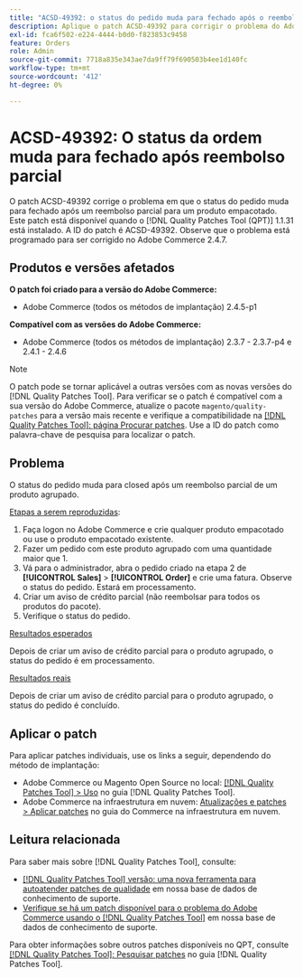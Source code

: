 ```yaml
---
title: "ACSD-49392: o status do pedido muda para fechado após o reembolso parcial"
description: Aplique o patch ACSD-49392 para corrigir o problema do Adobe Commerce em que o status do pedido muda para fechado após um reembolso parcial para um produto empacotado.
exl-id: fca6f502-e224-4444-b0d0-f823853c9458
feature: Orders
role: Admin
source-git-commit: 7718a835e343ae7da9ff79f690503b4ee1d140fc
workflow-type: tm+mt
source-wordcount: '412'
ht-degree: 0%

---
```


# ACSD-49392: O status da ordem muda para fechado após reembolso parcial

O patch ACSD-49392 corrige o problema em que o status do pedido muda para fechado após um reembolso parcial para um produto empacotado. Este patch está disponível quando o [!DNL Quality Patches Tool (QPT)] 1.1.31 está instalado. A ID do patch é ACSD-49392. Observe que o problema está programado para ser corrigido no Adobe Commerce 2.4.7.

## Produtos e versões afetados

**O patch foi criado para a versão do Adobe Commerce:**

* Adobe Commerce (todos os métodos de implantação) 2.4.5-p1

**Compatível com as versões do Adobe Commerce:**

* Adobe Commerce (todos os métodos de implantação) 2.3.7 - 2.3.7-p4 e 2.4.1 - 2.4.6

>[!NOTE]
>
>O patch pode se tornar aplicável a outras versões com as novas versões do [!DNL Quality Patches Tool]. Para verificar se o patch é compatível com a sua versão do Adobe Commerce, atualize o pacote `magento/quality-patches` para a versão mais recente e verifique a compatibilidade na [[!DNL Quality Patches Tool]: página Procurar patches](https://experienceleague.adobe.com/tools/commerce-quality-patches/index.html). Use a ID do patch como palavra-chave de pesquisa para localizar o patch.

## Problema

O status do pedido muda para closed após um reembolso parcial de um produto agrupado.

<u>Etapas a serem reproduzidas</u>:

1. Faça logon no Adobe Commerce e crie qualquer produto empacotado ou use o produto empacotado existente.
1. Fazer um pedido com este produto agrupado com uma quantidade maior que 1.
1. Vá para o administrador, abra o pedido criado na etapa 2 de **[!UICONTROL Sales]** > **[!UICONTROL Order]** e crie uma fatura. Observe o status do pedido. Estará em processamento.
1. Criar um aviso de crédito parcial (não reembolsar para todos os produtos do pacote).
1. Verifique o status do pedido.

<u>Resultados esperados</u>

Depois de criar um aviso de crédito parcial para o produto agrupado, o status do pedido é em processamento.

<u>Resultados reais</u>

Depois de criar um aviso de crédito parcial para o produto agrupado, o status do pedido é concluído.

## Aplicar o patch

Para aplicar patches individuais, use os links a seguir, dependendo do método de implantação:

* Adobe Commerce ou Magento Open Source no local: [[!DNL Quality Patches Tool] > Uso](https://experienceleague.adobe.com/docs/commerce-operations/tools/quality-patches-tool/usage.html) no guia [!DNL Quality Patches Tool].
* Adobe Commerce na infraestrutura em nuvem: [Atualizações e patches > Aplicar patches](https://experienceleague.adobe.com/docs/commerce-cloud-service/user-guide/develop/upgrade/apply-patches.html) no guia do Commerce na infraestrutura em nuvem.

## Leitura relacionada

Para saber mais sobre [!DNL Quality Patches Tool], consulte:

* [[!DNL Quality Patches Tool] versão: uma nova ferramenta para autoatender patches de qualidade](/help/announcements/adobe-commerce-announcements/magento-quality-patches-released-new-tool-to-self-serve-quality-patches.md) em nossa base de dados de conhecimento de suporte.
* [Verifique se há um patch disponível para o problema do Adobe Commerce usando o [!DNL Quality Patches Tool]](/help/support-tools/patches-available-in-qpt-tool/check-patch-for-magento-issue-with-magento-quality-patches.md) em nossa base de dados de conhecimento de suporte.

Para obter informações sobre outros patches disponíveis no QPT, consulte [[!DNL Quality Patches Tool]: Pesquisar patches](https://experienceleague.adobe.com/tools/commerce-quality-patches/index.html) no guia [!DNL Quality Patches Tool].
